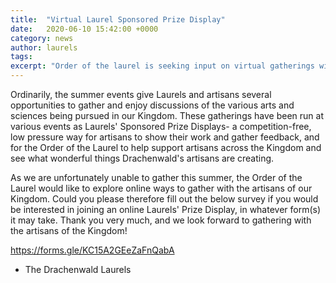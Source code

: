 ```yaml
---
title:  "Virtual Laurel Sponsored Prize Display"
date:   2020-06-10 15:42:00 +0000
category: news
author: laurels
tags: 
excerpt: "Order of the laurel is seeking input on virtual gatherings with Drachenwald's artisans"
---
```

Ordinarily, the summer events give Laurels and artisans several opportunities to gather and enjoy discussions of the various arts and sciences being pursued in our Kingdom.  These gatherings have been run at various events as Laurels' Sponsored Prize Displays- a competition-free, low pressure way for artisans to show their work and gather feedback, and for the Order of the Laurel to help support artisans across the Kingdom and see what wonderful things Drachenwald's artisans are creating.

As we are unfortunately unable to gather this summer, the Order of the Laurel would like to explore online ways to gather with the artisans of our Kingdom.  Could you please therefore fill out the below survey if you would be interested in joining an online Laurels' Prize Display, in whatever form(s) it may take.  Thank you very much, and we look forward to gathering with the artisans of the Kingdom!

https://forms.gle/KC15A2GEeZaFnQabA

- The Drachenwald Laurels

